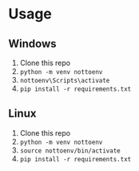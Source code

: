 # Usage

## Windows

1. Clone this repo
1. `python -m venv nottoenv`
1. `nottoenv\Scripts\activate`
1. `pip install -r requirements.txt`

## Linux

1. Clone this repo
1. `python -m venv nottoenv`
1. `source nottoenv/bin/activate`
1. `pip install -r requirements.txt`
